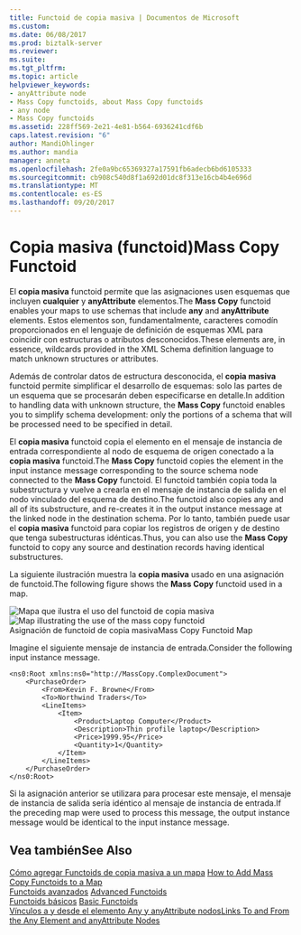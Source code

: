 ```yaml
---
title: Functoid de copia masiva | Documentos de Microsoft
ms.custom: 
ms.date: 06/08/2017
ms.prod: biztalk-server
ms.reviewer: 
ms.suite: 
ms.tgt_pltfrm: 
ms.topic: article
helpviewer_keywords:
- anyAttribute node
- Mass Copy functoids, about Mass Copy functoids
- any node
- Mass Copy functoids
ms.assetid: 228ff569-2e21-4e81-b564-6936241cdf6b
caps.latest.revision: "6"
author: MandiOhlinger
ms.author: mandia
manager: anneta
ms.openlocfilehash: 2fe0a9bc65369327a17591fb6adecb6bd6105333
ms.sourcegitcommit: cb908c540d8f1a692d01dc8f313e16cb4b4e696d
ms.translationtype: MT
ms.contentlocale: es-ES
ms.lasthandoff: 09/20/2017
---
```

# <a name="mass-copy-functoid"></a><span data-ttu-id="ab63b-102">Copia masiva (functoid)</span><span class="sxs-lookup"><span data-stu-id="ab63b-102">Mass Copy Functoid</span></span>
<span data-ttu-id="ab63b-103">El **copia masiva** functoid permite que las asignaciones usen esquemas que incluyen **cualquier** y **anyAttribute** elementos.</span><span class="sxs-lookup"><span data-stu-id="ab63b-103">The **Mass Copy** functoid enables your maps to use schemas that include **any** and **anyAttribute** elements.</span></span> <span data-ttu-id="ab63b-104">Estos elementos son, fundamentalmente, caracteres comodín proporcionados en el lenguaje de definición de esquemas XML para coincidir con estructuras o atributos desconocidos.</span><span class="sxs-lookup"><span data-stu-id="ab63b-104">These elements are, in essence, wildcards provided in the XML Schema definition language to match unknown structures or attributes.</span></span>  
  
 <span data-ttu-id="ab63b-105">Además de controlar datos de estructura desconocida, el **copia masiva** functoid permite simplificar el desarrollo de esquemas: solo las partes de un esquema que se procesarán deben especificarse en detalle.</span><span class="sxs-lookup"><span data-stu-id="ab63b-105">In addition to handling data with unknown structure, the **Mass Copy** functoid enables you to simplify schema development: only the portions of a schema that will be processed need to be specified in detail.</span></span>  
  
 <span data-ttu-id="ab63b-106">El **copia masiva** functoid copia el elemento en el mensaje de instancia de entrada correspondiente al nodo de esquema de origen conectado a la **copia masiva** functoid.</span><span class="sxs-lookup"><span data-stu-id="ab63b-106">The **Mass Copy** functoid copies the element in the input instance message corresponding to the source schema node connected to the **Mass Copy** functoid.</span></span> <span data-ttu-id="ab63b-107">El functoid también copia toda la subestructura y vuelve a crearla en el mensaje de instancia de salida en el nodo vinculado del esquema de destino.</span><span class="sxs-lookup"><span data-stu-id="ab63b-107">The functoid also copies any and all of its substructure, and re-creates it in the output instance message at the linked node in the destination schema.</span></span> <span data-ttu-id="ab63b-108">Por lo tanto, también puede usar el **copia masiva** functoid para copiar los registros de origen y de destino que tenga subestructuras idénticas.</span><span class="sxs-lookup"><span data-stu-id="ab63b-108">Thus, you can also use the **Mass Copy** functoid to copy any source and destination records having identical substructures.</span></span>  
  
 <span data-ttu-id="ab63b-109">La siguiente ilustración muestra la **copia masiva** usado en una asignación de functoid.</span><span class="sxs-lookup"><span data-stu-id="ab63b-109">The following figure shows the **Mass Copy** functoid used in a map.</span></span>  
  
 <span data-ttu-id="ab63b-110">![Mapa que ilustra el uso del functoid de copia masiva](../core/media/masscopyfunctoid.gif "masscopyfunctoid")</span><span class="sxs-lookup"><span data-stu-id="ab63b-110">![Map illustrating the use of the mass copy functoid](../core/media/masscopyfunctoid.gif "masscopyfunctoid")</span></span>  
<span data-ttu-id="ab63b-111">Asignación de functoid de copia masiva</span><span class="sxs-lookup"><span data-stu-id="ab63b-111">Mass Copy Functoid Map</span></span>  
  
 <span data-ttu-id="ab63b-112">Imagine el siguiente mensaje de instancia de entrada.</span><span class="sxs-lookup"><span data-stu-id="ab63b-112">Consider the following input instance message.</span></span>  
  
```  
<ns0:Root xmlns:ns0="http://MassCopy.ComplexDocument">  
    <PurchaseOrder>  
        <From>Kevin F. Browne</From>  
        <To>Northwind Traders</To>  
        <LineItems>  
            <Item>  
                <Product>Laptop Computer</Product>  
                <Description>Thin profile laptop</Description>  
                <Price>1999.95</Price>  
                <Quantity>1</Quantity>  
            </Item>  
        </LineItems>  
    </PurchaseOrder>  
</ns0:Root>  
```  
  
 <span data-ttu-id="ab63b-113">Si la asignación anterior se utilizara para procesar este mensaje, el mensaje de instancia de salida sería idéntico al mensaje de instancia de entrada.</span><span class="sxs-lookup"><span data-stu-id="ab63b-113">If the preceding map were used to process this message, the output instance message would be identical to the input instance message.</span></span>  
  
## <a name="see-also"></a><span data-ttu-id="ab63b-114">Vea también</span><span class="sxs-lookup"><span data-stu-id="ab63b-114">See Also</span></span>  
 <span data-ttu-id="ab63b-115">[Cómo agregar Functoids de copia masiva a un mapa](../core/how-to-add-mass-copy-functoids-to-a-map.md) </span><span class="sxs-lookup"><span data-stu-id="ab63b-115">[How to Add Mass Copy Functoids to a Map](../core/how-to-add-mass-copy-functoids-to-a-map.md) </span></span>  
 <span data-ttu-id="ab63b-116">[Functoids avanzados](../core/advanced-functoids.md) </span><span class="sxs-lookup"><span data-stu-id="ab63b-116">[Advanced Functoids](../core/advanced-functoids.md) </span></span>  
 <span data-ttu-id="ab63b-117">[Functoids básicos](../core/basic-functoids.md) </span><span class="sxs-lookup"><span data-stu-id="ab63b-117">[Basic Functoids](../core/basic-functoids.md) </span></span>  
 [<span data-ttu-id="ab63b-118">Vínculos a y desde el elemento Any y anyAttribute nodos</span><span class="sxs-lookup"><span data-stu-id="ab63b-118">Links To and From the Any Element and anyAttribute Nodes</span></span>](../core/links-to-and-from-the-any-element-and-anyattribute-nodes.md)